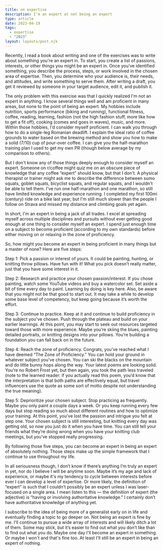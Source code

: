 ```yaml
---
title: on expertise
description: I'm an expert at not being an expert
type: article
date: 2023-04-19
tags:
  - expertise
  - "2023"
layout: layouts/post.njk
---
```


Recently, I read a book about writing and one of the exercises was to write about something you're an expert in. To start, you create a list of passions, interests, or other things you might be an expert in. Once you've identified something, you describe the process, steps, or work involved in the chosen area of expertise. Then, you determine who your audience is, their needs, and attitudes, and write something to serve them. After writing a draft, you get it reviewed by someone in your target audience, edit it, and publish it.

The only problem with this exercise was that I quickly realized I'm not an expert in anything. I know several things well and am proficient in many areas, but none to the point of being an expert. My hobbies include nutrition, sports performance (biking and running), functional fitness, coffee, reading, learning, fashion (not the high fashion stuff, more like how to get a fit off), cooking (comes and goes in waves), music, and more. Within those hobbies, I'd consider myself proficient. I can walk you through how to do a single-leg Romanian deadlift. I explain the ideal ratio of coffee grounds to water based on the brewing method and show you how to make a solid (7/10) cup of pour-over coffee. I can give you the half-marathon training plan I used to get my own PR (though below average by my comparison to others).

But I don't know any of those things deeply enough to consider myself an expert. Someone on r/coffee might quiz me on an obscure piece of knowledge that any coffee “expert” should know, but that I don't. A physical therapist or trainer might ask me to describe the difference between sumo squats, goblet squats, bicyclist squats, and regular squats, and I wouldn't be able to tell them. I've run one half-marathon and one marathon, so still have limited knowledge and experience running. I completed my first 100mi (century) ride on a bike last year, but I'm still much slower than the people I follow on Strava and missed my distance and climbing goals yet again.

In short, I'm an expert in being a jack of all trades. I excel at spreading myself across multiple disciplines and pursuits without ever getting good enough at one thing to consider myself an expert. I spend just enough time on a subject to become proficient (according to my own standards) before either moving on or relaxing in the zone of proficiency.

So, how might you become an expert in being proficient in many things but a master of none? Here are five steps:

Step 1: Pick a passion or interest of yours. It could be painting, hunting, or knitting throw pillows. Have fun with it! What you pick doesn’t really matter, just that you have some interest in it.

Step 2: Research and practice your chosen passion/interest. If you chose painting, watch some YouTube videos and buy a watercolor set. Set aside a bit of time every day to paint. Learning by doing is key here. Also, be aware that you might not be that good to start out. It may take a while to develop some base level of competency, but keep going because it’s worth the effort.

Step 3: Continue to practice. Keep at it and continue to build proficiency in the subject you've chosen. Push through the plateau and build on your earlier learnings. At this point, you may start to seek out resources targeted toward those with more experience. Maybe you’re skiing the blues, painting detailed portraits, or knitting designs into your pillows. You’re building a foundation you can fall back on in the future.

Step 4: Reach the zone of proficiency. Congrats, you’ve reached what I have deemed “The Zone of Proficiency.” You can hold your ground in whatever subject you've chosen. You can ski the blacks on the mountain and do little bunny hops along the way. Your latest poems are looking solid. You’re no Robert Frost yet, but then again, you took the path less traveled (note to the learned reader: if you actually read this poem, you’d know that the interpretation is that both paths are effectively equal, but travel influencers use the quote as some sort of motto despite not understanding the true meaning).

Step 5: Deprioritize your chosen subject. Stop practicing as frequently. Maybe you only paint a couple days a week. Or you keep running every few days but stop reading so much about different routines and how to optimize your training. At this point, you’ve lost the passion and intrigue you felt at step one. Your chosen subject is still interesting, but knitting every day was getting old, so now you just do it when you have time. You can still tell your friends what they’re doing wrong when you have your knitting club meetings, but you’ve stopped really progressing.

By following those five steps, you can become an expert in being an expert of absolutely nothing. Those steps make up the simple framework that I continue to use throughout my life.

In all seriousness though, I don’t know if there’s anything I’m truly an expert in yet, nor do I believe I will be anytime soon. Maybe it’s my age and lack of experience, or maybe it's my tendency to cycle between interests before ever I can develop a level of expertise. Or more likely, the definition of “expert” is such that I couldn’t possibly be an expert unless I was laser-focused on a single area. I mean listen to this — the definition of expert (the adjective) is “having or involving authoritative knowledge.” I certainly don’t have authoritative knowledge of anything yet.

I subscribe to the idea of being more of a generalist early on in life and eventually finding a topic to go deeper on. Not being an expert is fine by me. I'll continue to pursue a wide array of interests and will likely ditch a lot of them. Some may stick, but it’s easier to find out what you don’t like than to find out what you do. Maybe one day I'll become an expert in something. Or maybe I won't and that's fine too. At least I'll still be an expert in being an expert of nothing.
